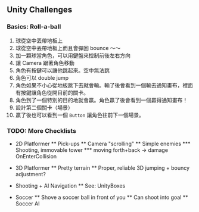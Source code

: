 ## Unity Challenges

### Basics: Roll-a-ball

1. 球從空中丟帶地板上
2. 球從空中丟帶地板上而且會彈回 bounce ～～
3. 加一顆球當角色，可以用鍵盤來控制前後左右方向
4. 讓 Camera 跟著角色移動
5. 角色有按鍵可以讓他跳起來。空中無法跳
6. 角色可以 double jump
7. 角色如果不小心從地板跳下去就會輸。輸了後會看到一個輸去通知畫布，裡面有按鍵讓角色從開目前的關卡。
8. 角色到了一個特別的目的地就會贏。角色贏了後會看到一個贏得通知畫布！
9. 設計第二個關卡（場景）
10. 贏了後也可以看到一個 `Button` 讓角色往前下一個場景。


### TODO: More Checklists

* 2D Platformer
** Pick-ups
** Camera "scrolling"
** Simple enemies
*** Shooting, immovable tower
*** moving forth+back -> damage OnEnterCollision

* 3D Platformer
** Pretty terrain
** Proper, reliable 3D jumping + bouncy adjustment?

* Shooting + AI Navigation
** See: UnityBoxes

* Soccer
** Shove a soccer ball in front of you
** Can shoot into goal
** Soccer AI